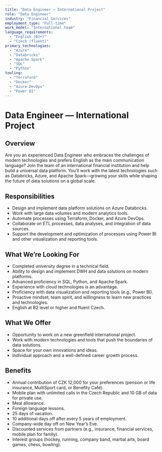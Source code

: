 ```yaml
---
title: "Data Engineer — International Project"
role: "Data Engineer"
industry: "Financial Services"
employment_type: "Full-time"
work_model: "International team"
language_requirements:
  - "English (B2+)"
  - "Czech (fluent)"
primary_technologies:
  - "Azure"
  - "Databricks"
  - "Apache Spark"
  - "SQL"
  - "Python"
tooling:
  - "Terraform"
  - "Docker"
  - "Azure DevOps"
  - "Power BI"
---
```


# Data Engineer — International Project

## Overview
Are you an experienced Data Engineer who embraces the challenges of modern technologies and prefers English as the main communication language? Join the team of an international financial institution and help build a universal data platform. You’ll work with the latest technologies such as Databricks, Azure, and Apache Spark—growing your skills while shaping the future of data solutions on a global scale.

## Responsibilities
- Design and implement data platform solutions on Azure Databricks.
- Work with large data volumes and modern analytics tools.
- Automate processes using Terraform, Docker, and Azure DevOps.
- Collaborate on ETL processes, data analyses, and integration of data sources.
- Support the development and optimization of processes using Power BI and other visualization and reporting tools.

## What We’re Looking For
- Completed university degree in a technical field.
- Ability to design and implement DWH and data solutions on modern platforms.
- Advanced proficiency in SQL, Python, and Apache Spark.
- Experience with cloud technologies is an advantage.
- Proficiency with data visualization and reporting tools (e.g., Power BI).
- Proactive mindset, team spirit, and willingness to learn new practices and technologies.
- English at B2 level or higher and fluent Czech.

## What We Offer
- Opportunity to work on a new greenfield international project.
- Work with modern technologies and tools that push the boundaries of data solutions.
- Space for your own innovations and ideas.
- Individual approach and a well-defined career growth process.

## Benefits
- Annual contribution of CZK 12,000 for your preferences (pension or life insurance, MultiSport card, or Benefity Café).
- Mobile plan with unlimited calls in the Czech Republic and 10 GB of data for private use.
- Meal allowance.
- Foreign language lessons.
- 25 days of vacation.
- 10 additional days off after every 5 years of employment.
- Company-wide day off on New Year’s Eve.
- Discounted services from partners (e.g., insurance, financial services, mobile plan for family).
- Interest groups (hockey, running, company band, martial arts, board games, chess, bowling).